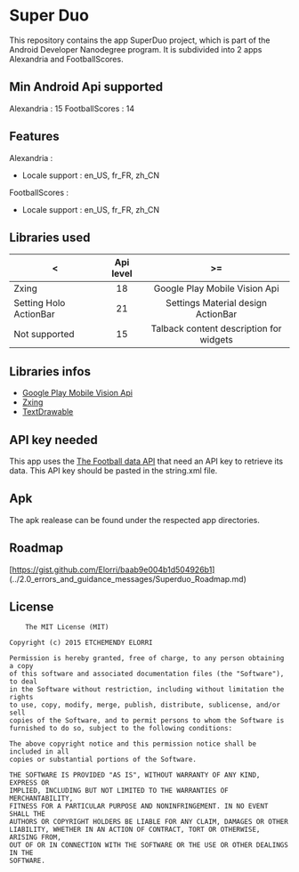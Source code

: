 # Super Duo

This repository contains the app SuperDuo project, which is part of the Android Developer Nanodegree program.
It is subdivided into 2 apps Alexandria and FootballScores.

## Min Android Api supported

Alexandria : 15
FootballScores : 14


## Features

Alexandria : 
- Locale support : en_US, fr_FR, zh_CN

FootballScores : 
- Locale support : en_US, fr_FR, zh_CN

## Libraries used

|             <  | Api level     | >=             |
| ------------- | :-----------: |:-------------: |
| Zxing|18 |  Google Play Mobile Vision Api   |
| Setting Holo ActionBar|21 |  Settings Material design ActionBar  |
| Not supported |15 |  Talback content description for widgets  |


## Libraries infos

* [Google Play Mobile Vision Api](https://github.com/googlesamples/android-vision/tree/master/visionSamples/barcode-reader)
* [Zxing](https://github.com/zxing/zxing/wiki/Scanning-Via-Intent)
* [TextDrawable](https://github.com/amulyakhare/TextDrawable)



## API key needed

This app uses the [The Football data API](http://api.football-data.org/register) that need an API key to retrieve its data. 
This API key should be pasted in the string.xml file.

## Apk
The apk realease can be found under the respected app directories.

## Roadmap
[https://gist.github.com/Elorri/baab9e004b1d504926b1]
(../2.0_errors_and_guidance_messages/Superduo_Roadmap.md)
	
## License
	
		The MIT License (MIT)

	Copyright (c) 2015 ETCHEMENDY ELORRI

	Permission is hereby granted, free of charge, to any person obtaining a copy
	of this software and associated documentation files (the "Software"), to deal
	in the Software without restriction, including without limitation the rights
	to use, copy, modify, merge, publish, distribute, sublicense, and/or sell
	copies of the Software, and to permit persons to whom the Software is
	furnished to do so, subject to the following conditions:

	The above copyright notice and this permission notice shall be included in all
	copies or substantial portions of the Software.

	THE SOFTWARE IS PROVIDED "AS IS", WITHOUT WARRANTY OF ANY KIND, EXPRESS OR
	IMPLIED, INCLUDING BUT NOT LIMITED TO THE WARRANTIES OF MERCHANTABILITY,
	FITNESS FOR A PARTICULAR PURPOSE AND NONINFRINGEMENT. IN NO EVENT SHALL THE
	AUTHORS OR COPYRIGHT HOLDERS BE LIABLE FOR ANY CLAIM, DAMAGES OR OTHER
	LIABILITY, WHETHER IN AN ACTION OF CONTRACT, TORT OR OTHERWISE, ARISING FROM,
	OUT OF OR IN CONNECTION WITH THE SOFTWARE OR THE USE OR OTHER DEALINGS IN THE
	SOFTWARE.
